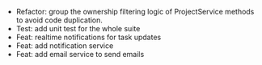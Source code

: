 - Refactor: group the ownership filtering logic of ProjectService methods to avoid code duplication.
- Test: add unit test for the whole suite
- Feat: realtime notifications for task updates
- Feat: add notification service
- Feat: add email service to send emails